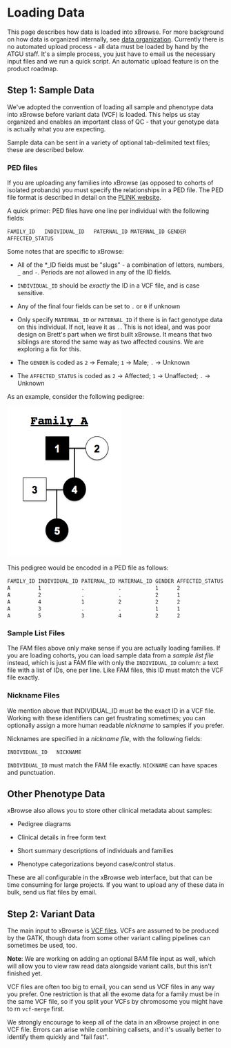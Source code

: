 Loading Data
============

This page describes how data is loaded into xBrowse.
For more background on how data is organized internally, see <a href="data-organization">data organization</a>.
Currently there is no automated upload process - all data must be loaded by hand by the ATGU staff.
It's a simple process, you just have to email us the necessary input files and we run a quick script.
An automatic upload feature is on the product roadmap.

## Step 1: Sample Data

We've adopted the convention of loading all sample and phenotype data into xBrowse before variant data (VCF) is loaded.
This helps us stay organized and enables an important class of QC -
that your genotype data is actually what you are expecting.

Sample data can be sent in a variety of optional tab-delimited text files; these are described below.

### PED files

If you are uploading any families into xBrowse (as opposed to cohorts of isolated probands)
you must specify the relationships in a PED file.
The PED file format is described in detail on the
[PLINK website](http://pngu.mgh.harvard.edu/~purcell/plink/data.shtml#long).

A quick primer: PED files have one line per individual with the following fields:

    FAMILY_ID   INDIVIDUAL_ID   PATERNAL_ID MATERNAL_ID GENDER  AFFECTED_STATUS

Some notes that are specific to xBrowse:

- All of the *_ID fields must be "slugs" - a combination of letters, numbers, `_` and `-`.
Periods are not allowed in any of the ID fields.

- `INDIVIDUAL_ID` should be *exactly* the ID in a VCF file, and is case sensitive.

- Any of the final four fields can be set to `.` or `0` if unknown

- Only specify `MATERNAL_ID` or `PATERNAL_ID` if there is in fact genotype data on this individual.
If not, leave it as `.`.
This is not ideal, and was poor design on Brett's part when we first built xBrowse.
It means that two siblings are stored the same way as two affected cousins.
We are exploring a fix for this.

- The `GENDER` is coded as `2` -> Female; `1` -> Male; `.` -> Unknown

- The `AFFECTED_STATUS` is coded as `2` -> Affected; `1` -> Unaffected; `.` -> Unknown

As an example, consider the following pedigree:

![](pedigree-example.png)

This pedigree would be encoded in a PED file as follows:

    FAMILY_ID INDIVIDUAL_ID PATERNAL_ID MATERNAL_ID GENDER AFFECTED_STATUS
    A         1             .           .           1      2
    A         2             .           .           2      1
    A         4             1           2           2      2
    A         3             .           .           1      1
    A         5             3           4           2      2

### Sample List Files

The FAM files above only make sense if you are actually loading families.
If you are loading cohorts, you can load sample data from a *sample list file* instead,
which is just a FAM file with only the `INDIVIDUAL_ID` column: a text file with a list of IDs, one per line.
Like FAM files, this ID must match the VCF file exactly.

### Nickname Files

We mention above that INDIVIDUAL_ID must be the exact ID in a VCF file.
Working with these identifiers can get frustrating sometimes;
you can optionally assign a more human readable *nickname* to samples if you prefer.

Nicknames are specified in a *nickname file*, with the following fields:

    INDIVIDUAL_ID   NICKNAME

`INDIVIDUAL_ID` must match the FAM file exactly. `NICKNAME` can have spaces and punctuation.

## Other Phenotype Data

xBrowse also allows you to store other clinical metadata about samples:

- Pedigree diagrams

- Clinical details in free form text

- Short summary descriptions of individuals and families

- Phenotype categorizations beyond case/control status.

These are all configurable in the xBrowse web interface, but that can be time consuming for large projects.
If you want to upload any of these data in bulk, send us flat files by email.

## Step 2: Variant Data

The main input to xBrowse is <a href="www.1000genomes.org/wiki/Analysis/Variant Call Format/vcf-variant-call-format-version-41">VCF files</a>.
VCFs are assumed to be produced by the GATK,
though data from some other variant calling pipelines can sometimes be used, too.

**Note**: We are working on adding an optional BAM file input as well,
which will allow you to view raw read data alongside variant calls, but this isn't finished yet.

VCF files are often too big to email, you can send us VCF files in any way you prefer.
One restriction is that all the exome data for a family must be in the same VCF file,
so if you split your VCFs by chromosome you might have to rn `vcf-merge` first.

We strongly encourage to keep all of the data in an xBrowse project in one VCF file.
Errors can arise while combining callsets, and it's usually better to identify them quickly and "fail fast".